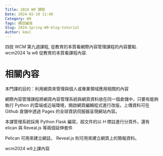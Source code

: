 ```yaml
---
Title: 2024 W9 課程
Date: 2024-02-18 11:40
Category: W9
Tags: 網誌編寫
Slug: 2024-Spring-W9-blog-tutorial
Author: kmol
---
```


四技 WCM 第九週課程, 從教育的本質看網際內容管理課程的內容要點. wcm2024 1a w8 從教育的本質看課程內容.

<!-- PELICAN_END_SUMMARY -->

# 相關內容
本門課的目的：利用網頁來管理與個人或專業領域應用相關的內容

網際內容管理課程將網頁內容管理系統與網頁資料放在同一個倉儲中，只要有能夠執行 Python 的雲端或近端環境，開啟網頁編輯程式進行改版，上傳資料可在 Github 倉儲中透過 Pages 的全球資訊伺服器呈現網站內容。

本課管理系統採用 Python Flask 編寫，超文件的以 H 標註進行分頁外，還有elican 與 Reveal.js 等兩個延伸套件

Pelican 可用來建立網誌， Reveal.js 則可用來建立網頁上的簡報資料。

wcm2024 w9上課內容
